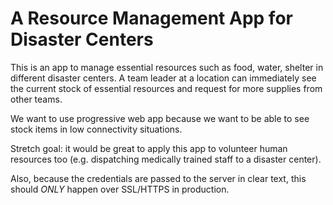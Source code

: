 # A Resource Management App for Disaster Centers

This is an app to manage essential resources such as food, water, shelter in different disaster centers. A team leader at a location can immediately see the current stock of essential resources and request for more supplies from other teams. 

We want to use progressive web app because we want to be able to see stock items in low connectivity situations. 

Stretch goal: it would be great to apply this app to volunteer human resources too (e.g. dispatching medically trained staff to a disaster center).

Also, because the credentials are passed to the server in clear text, this should _ONLY_ happen over SSL/HTTPS in production.
